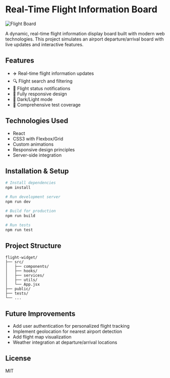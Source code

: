 # Real-Time Flight Information Board

![Flight Board](./screenshot.png)

A dynamic, real-time flight information display board built with modern web technologies. This project simulates an airport departure/arrival board with live updates and interactive features.

## Features

- ✈️ Real-time flight information updates
- 🔍 Flight search and filtering
- 🔔 Flight status notifications
- 📱 Fully responsive design
- 🌙 Dark/Light mode
- 🧪 Comprehensive test coverage

## Technologies Used

- React
- CSS3 with Flexbox/Grid
- Custom animations
- Responsive design principles
- Server-side integration

## Installation & Setup

```bash
# Install dependencies
npm install

# Run development server
npm run dev

# Build for production
npm run build

# Run tests
npm run test
```

## Project Structure

```
flight-widget/
├── src/
│   ├── components/
│   ├── hooks/
│   ├── services/
│   ├── utils/
│   └── App.jsx
├── public/
├── tests/
└── ...
```

## Future Improvements

- Add user authentication for personalized flight tracking
- Implement geolocation for nearest airport detection
- Add flight map visualization
- Weather integration at departure/arrival locations

## License

MIT
